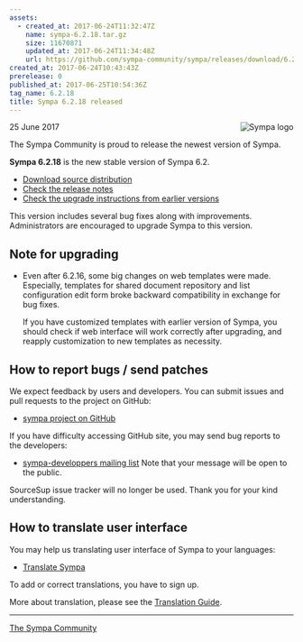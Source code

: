 ```yaml
---
assets:
  - created_at: 2017-06-24T11:32:47Z
    name: sympa-6.2.18.tar.gz
    size: 11670871
    updated_at: 2017-06-24T11:34:48Z
    url: https://github.com/sympa-community/sympa/releases/download/6.2.18/sympa-6.2.18.tar.gz
created_at: 2017-06-24T10:43:43Z
prerelease: 0
published_at: 2017-06-25T10:54:36Z
tag_name: 6.2.18
title: Sympa 6.2.18 released
---
```


<img align="right" src="https://assets.sympa.community/logos/sympa_multi_150x121.png" title="Sympa logo"/> 25 June 2017

The Sympa Community is proud to release the newest  version of Sympa.

**Sympa 6.2.18** is the new stable version of Sympa 6.2.
- [Download source distribution](https://github.com/sympa-community/sympa/releases/download/6.2.18/sympa-6.2.18.tar.gz)
- [Check the release notes](https://github.com/sympa-community/sympa/blob/6.2.18/NEWS.md)
- [Check the upgrade instructions from earlier versions](https://www.sympa.org/faq/upgrade-to-v6.2)

This version includes several bug fixes along with improvements. Administrators are encouraged to upgrade Sympa to this version.

Note for upgrading
---------------------

* Even after 6.2.16, some big changes on web templates were made.  Especially, templates for shared document repository and list configuration edit form broke backward compatibility in exchange for bug fixes. 

  If you have customized templates with earlier version of Sympa, you should check if web interface will work correctly after upgrading, and reapply customization to new templates as necessity.

How to report bugs / send patches
--------------------------------------

We expect feedback by users and developers.  You can submit issues and pull requests to the project on GitHub:
- [sympa project on GitHub](https://github.com/sympa-community/sympa)

If you have difficulty accessing GitHub site, you may send bug reports to the developers:
- [sympa-developpers mailing list](https://listes.renater.fr/sympa/info/sympa-developpers)
  Note that your message will be open to the public.

SourceSup issue tracker will no longer be used.  Thank you for your kind understanding.

How to translate user interface
----------------------------------

You may help us translating user interface of Sympa to your languages:
* [Translate Sympa](https://translate.sympa.org/)

To add or correct translations, you have to sign up.

More about translation, please see the [Translation Guide](https://www.sympa.org/translating_sympa).

----
[The Sympa Community](https://github.com/sympa-community)
